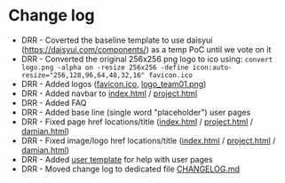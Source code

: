 # Change log
* DRR - Coverted the baseline template to use daisyui (https://daisyui.com/components/) as a temp PoC until we vote on it
* DRR - Converted the original 256x256 png logo to ico using: `convert logo.png -alpha on -resize 256x256 -define icon:auto-resize="256,128,96,64,48,32,16" favicon.ico`
* DRR - Added logos ([favicon.ico](favicon.ico), [logo_team01.png](logo_team01.png))
* DRR - Added navbar to [index.html](index.html) / [project.html](project.html)
* DRR - Added FAQ
* DRR - Added base line (single word "placeholder") user pages
* DRR - Fixed page href locations/title ([index.html](index.html) / [project.html](project.html) / [damian.html](damian.html))
* DRR - Fixed image/logo href locations/title ([index.html](index.html) / [project.html](project.html) / [damian.html](damian.html))
* DRR - Added [user template](/team-member/user-template.html) for help with user pages
* DRR - Moved change log to dedicated file [CHANGELOG.md](CHANGELOG.md)